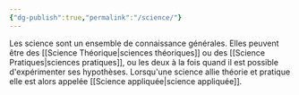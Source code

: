 ```yaml
---
{"dg-publish":true,"permalink":"/science/"}
---
```



Les science sont un ensemble de connaissance générales. Elles peuvent être des [[Science Théorique\|sciences théoriques]] ou des [[Science Pratiques\|sciences pratiques]], ou les deux à la fois quand il est possible d'expérimenter ses hypothèses. Lorsqu'une science allie théorie et pratique elle est alors appelée [[Science appliquée\|science appliquée]].